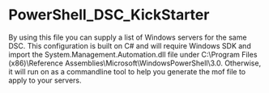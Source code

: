 # PowerShell_DSC_KickStarter
By using this file you can supply a list of Windows servers for the same DSC. This configuration is built on C# and will 
require Windows SDK and import the System.Management.Automation.dll file under C:\Program Files (x86)\Reference Assemblies\Microsoft\WindowsPowerShell\3.0.
Otherwise, it will run on as a commandline tool to help you generate the mof file to apply to your servers. 
